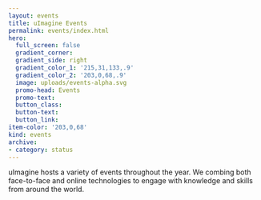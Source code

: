 ```yaml
---
layout: events
title: uImagine Events
permalink: events/index.html
hero:
  full_screen: false
  gradient_corner: 
  gradient_side: right
  gradient_color_1: '215,31,133,.9'
  gradient_color_2: '203,0,68,.9'
  image: uploads/events-alpha.svg
  promo-head: Events
  promo-text: 
  button_class: 
  button-text: 
  button_link: 
item-color: '203,0,68'
kind: events
archive:
- category: status
---
```


uImagine hosts a variety of events throughout the year. We combing both face-to-face and online technologies to engage with knowledge and skills from around the world.
